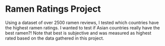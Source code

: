 # Ramen Ratings Project
Using a dataset of over 2500 ramen reviews, I tested which countries have the highest ramen ratings. I wanted to test if Asian countries really have the best ramen?! Note that best is subjective and was measured as highest rated based on the data gathered in this project.
